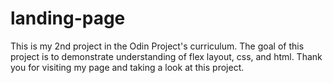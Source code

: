 # landing-page

This is my 2nd project in the Odin Project's curriculum. The goal of this project is to demonstrate
understanding of flex layout, css, and html. Thank you for visiting my page and taking a look at this project.